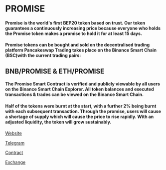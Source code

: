 # PROMISE


#### Promise is the world's first BEP20 token based on trust. Our token guarantees a continuously increasing price because everyone who holds the Promise token makes a promise to hold it for at least 15 days.

#### Promise tokens can be bought and sold on the decentralised trading platform Pancakeswap Trading takes place on the Binance Smart Chain (BSC)with the current trading pairs:

## BNB/PROMISE & ETH/PROMISE

#### The Promise Smart Contract is verified and publicly viewable by all users on the Binance Smart Chain Explorer. All token balances and executed transactions & trades can be viewed on the Binance Smart Chain.

#### Half of the tokens were burnt at the start, with a further 2% being burnt with each subsequent transaction. Through the promise, users will cause a shortage of supply which will cause the price to rise rapidly. With an adjusted liquidity, the token will grow sustainably.

[Website](https://promisetoken.com)

[Telegram](https://t.me/promisetoken)

[Contract](https://bscscan.com/token/0xcbccf14b051947bdcd1e20b77015208a1ad5ea25)

[Exchange](https://exchange.pancakeswap.finance/#/swap?inputCurrency=0x2170ed0880ac9a755fd29b2688956bd959f933f8&outputCurrency=0xcbccf14b051947bdcd1e20b77015208a1ad5ea25)
